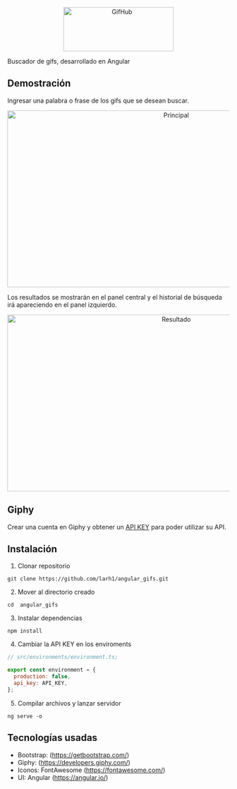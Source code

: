 <p align="center">

  <img width="250" height="100" src="https://user-images.githubusercontent.com/42705449/225102679-39aea16d-3246-4718-a98c-cd09d6519046.png" alt="GifHub">
</p>

Buscador de gifs, desarrollado en Angular

## Demostración

Ingresar una palabra o frase de los gifs que se desean buscar.

<p align="center">
  <img width="750" height="400" src="https://user-images.githubusercontent.com/42705449/225103060-622205b9-7a2a-4a79-acfe-c95e93d26edd.png" alt="Principal">
</p>

Los resultados se mostrarán en el panel central y el historial de búsqueda irá apareciendo en el panel izquierdo.

<p align="center">
  <img width="750" height="400" src="https://user-images.githubusercontent.com/42705449/225103380-7dc52659-69bf-4f55-adeb-8e1f6222fdf1.png" alt="Resultado">
</p>

## Giphy

Crear una cuenta en Giphy y obtener un [API KEY](https://developers.giphy.com/dashboard/) para poder utilizar su API.

## Instalación

1. Clonar repositorio

```
git clone https://github.com/larh1/angular_gifs.git
```

2. Mover al directorio creado

```
cd  angular_gifs
```

3. Instalar dependencias

```
npm install
```

4. Cambiar la API KEY en los enviroments

```javascript
// src/environments/environment.ts;

export const environment = {
  production: false,
  api_key: API_KEY,
};
```

5. Compilar archivos y lanzar servidor

```
ng serve -o
```

## Tecnologías usadas

- Bootstrap: (https://getbootstrap.com/)
- Giphy: (https://developers.giphy.com/)
- Iconos: FontAwesome (https://fontawesome.com/)
- UI: Angular (https://angular.io/)
